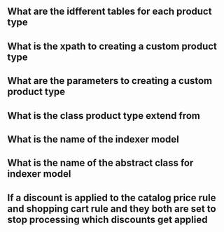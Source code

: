 ## What are the idfferent tables for each product type
## What is the xpath to creating a custom product type
## What are the parameters to creating a custom product type
## What is the class product type extend from
## What is the name of the indexer model
## What is the name of the abstract class for indexer model
## If a discount is applied to the catalog price rule and shopping cart rule and they both are set to stop processing which discounts get applied

